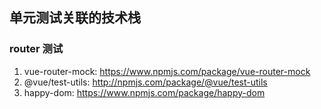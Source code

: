 ## 单元测试关联的技术栈

### router 测试

1. vue-router-mock: https://www.npmjs.com/package/vue-router-mock
2. @vue/test-utils: http://npmjs.com/package/@vue/test-utils
3. happy-dom: https://www.npmjs.com/package/happy-dom
